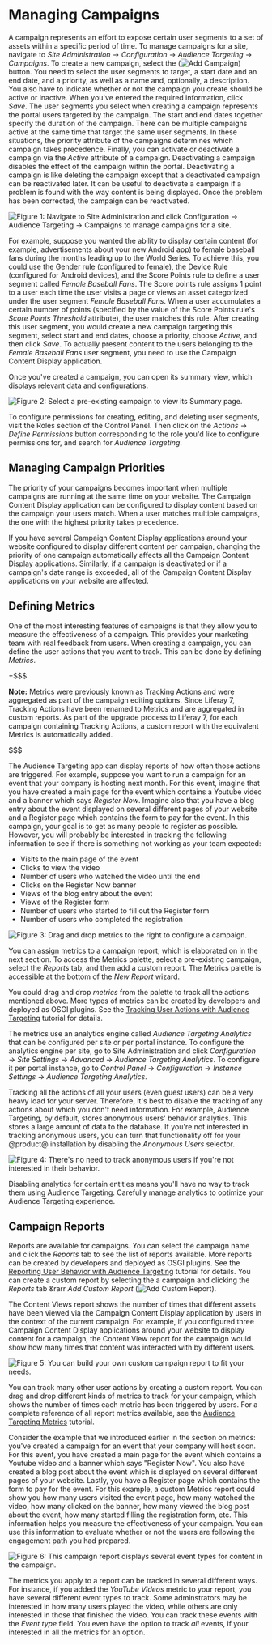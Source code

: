 # Managing Campaigns [](id=managing-campaigns)

A campaign represents an effort to expose certain user segments to a set of
assets within a specific period of time. To manage campaigns for a site,
navigate to *Site Administration* &rarr; *Configuration* &rarr; *Audience
Targeting* &rarr; *Campaigns*. To create a new campaign, select the
(![Add Campaign](../../images-dxp/icon-add.png)) button. You need to select the
user segments to target, a start date and an end date, and a priority, as well as
a name and, optionally, a description. You also have to indicate whether or not
the campaign you create should be active or inactive. When you've entered the
required information, click *Save*. The user segments you select when creating a
campaign represents the portal users targeted by the campaign. The start and end
dates together specify the duration of the campaign. There can be multiple
campaigns active at the same time that target the same user segments. In these
situations, the priority attribute of the campaigns determines which campaign
takes precedence. Finally, you can activate or deactivate a campaign via the
*Active* attribute of a campaign. Deactivating a campaign disables the effect of
the campaign within the portal. Deactivating a campaign is like deleting the
campaign except that a deactivated campaign can be reactivated later. It can be
useful to deactivate a campaign if a problem is found with the way content is
being displayed. Once the problem has been corrected, the campaign can be
reactivated.

![Figure 1: Navigate to Site Administration and click *Configuration* &rarr; *Audience Targeting* &rarr; *Campaigns* to manage campaigns for a site.](../../images-dxp/audience-targeting-user-campaigns.png)

For example, suppose you wanted the ability to display certain content (for
example, advertisements about your new Android app) to female baseball fans
during the months leading up to the World Series. To achieve this, you could use
the Gender rule (configured to female), the Device Rule (configured for Android
devices), and the Score Points rule to define a user segment called *Female
Baseball Fans*. The Score points rule assigns 1 point to a user each time the
user visits a page or views an asset categorized under the user segment *Female
Baseball Fans*. When a user accumulates a certain number of points (specified by
the value of the Score Points rule's *Score Points Threshold* attribute), the
user matches this rule. After creating this user segment, you would create a new
campaign targeting this segment, select start and end dates, choose a priority,
choose *Active*, and then click *Save*. To actually present content to the users
belonging to the *Female Baseball Fans* user segment, you need to use the
Campaign Content Display application.

Once you've created a campaign, you can open its summary view, which displays
relevant data and configurations.

![Figure 2: Select a pre-existing campaign to view its Summary page.](../../images-dxp/campaign-summary.png)

To configure permissions for creating, editing, and deleting user segments,
visit the Roles section of the Control Panel. Then click on the *Actions* &rarr;
*Define Permissions* button corresponding to the role you'd like to configure
permissions for, and search for *Audience Targeting*.

## Managing Campaign Priorities [](id=managing-campaign-priorities)

The priority of your campaigns becomes important when multiple campaigns are
running at the same time on your website. The Campaign Content Display
application can be configured to display content based on the campaign your
users match. When a user matches multiple campaigns, the one with the highest
priority takes precedence. 
 
If you have several Campaign Content Display applications around your website
configured to display different content per campaign, changing the priority of
one campaign automatically affects all the Campaign Content Display
applications. Similarly, if a campaign is deactivated or if a campaign's date
range is exceeded, all of the Campaign Content Display applications on your
website are affected.

## Defining Metrics [](id=defining-metrics)

One of the most interesting features of campaigns is that they allow you to
measure the effectiveness of a campaign. This provides your marketing team with
real feedback from users. When creating a campaign, you can define the user
actions that you want to track. This can be done by defining *Metrics*.

+$$$

**Note:** Metrics were previously known as Tracking Actions and were aggregated
as part of the campaign editing options. Since Liferay 7, Tracking Actions have
been renamed to Metrics and are aggregated in custom reports. As part of the
upgrade process to Liferay 7, for each campaign containing Tracking Actions, a
custom report with the equivalent Metrics is automatically added.

$$$

The Audience Targeting app can display reports of how often those actions are
triggered. For example, suppose you want to run a campaign for an event that
your company is hosting next month. For this event, imagine that you have
created a main page for the event which contains a Youtube video and a banner
which says *Register Now*. Imagine also that you have a blog entry about the
event displayed on several different pages of your website and a Register page
which contains the form to pay for the event. In this campaign, your goal is to
get as many people to register as possible. However, you will probably be
interested in tracking the following information to see if there is something
not working as your team expected:

 - Visits to the main page of the event
 - Clicks to view the video
 - Number of users who watched the video until the end
 - Clicks on the Register Now banner
 - Views of the blog entry about the event
 - Views of the Register form
 - Number of users who started to fill out the Register form
 - Number of users who completed the registration

![Figure 3: Drag and drop metrics to the right to configure a campaign.](../../images-dxp/audience-targeting-metrics.png)

You can assign metrics to a campaign report, which is elaborated on in the next
section. To access the Metrics palette, select a pre-existing campaign, select
the *Reports* tab, and then add a custom report. The Metrics palette is
accessible at the bottom of the *New Report* wizard.

You could drag and drop *metrics* from the palette to track all the actions
mentioned above. More types of metrics can be created by developers and deployed
as OSGI plugins. See the
[Tracking User Actions with Audience Targeting](/develop/tutorials/-/knowledge_base/6-2/tracking-user-actions-with-audience-targeting)
tutorial for details.

The metrics use an analytics engine called *Audience Targeting Analytics* that
can be configured per site or per portal instance. To configure the analytics
engine per site, go to Site Administration and click *Configuration* &rarr;
*Site Settings* &rarr; *Advanced* &rarr; *Audience Targeting Analytics*. To
configure it per portal instance, go to *Control Panel* &rarr; *Configuration*
&rarr; *Instance Settings* &rarr; *Audience Targeting Analytics*.

Tracking all the actions of all your users (even guest users) can be a very
heavy load for your server. Therefore, it's best to disable the tracking of any
actions about which you don't need information. For example, Audience Targeting,
by default, stores anonymous users' behavior analytics. This stores a large
amount of data to the database. If you're not interested in tracking anonymous
users, you can turn that functionality off for your @product@ installation by
disabling the *Anonymous Users* selector.

![Figure 4: There's no need to track anonymous users if you're not interested in their behavior.](../../images-dxp/anonymous-users-analytics.png)

Disabling analytics for certain entities means you'll have no way to track them
using Audience Targeting. Carefully manage analytics to optimize your Audience
Targeting experience.

## Campaign Reports [](id=campaign-reports)

Reports are available for campaigns. You can select the campaign name and click
the *Reports* tab to see the list of reports available. More reports can be
created by developers and deployed as OSGI plugins. See the
[Reporting User Behavior with Audience Targeting](/develop/tutorials/-/knowledge_base/6-2/reporting-user-behavior-with-audience-targeting)
tutorial for details. You can create a custom report by selecting the a campaign
and clicking the *Reports* tab &rarr *Add Custom Report*
(![Add Custom Report](../../images-dxp/icon-add.png)).

The Content Views report shows the number of times that different assets have
been viewed via the Campaign Content Display application by users in the context
of the current campaign. For example, if you configured three Campaign Content
Display applications around your website to display content for a campaign, the
Content View report for the campaign would show how many times that content was
interacted with by different users.

![Figure 5: You can build your own custom campaign report to fit your needs.](../../images-dxp/audience-targeting-report-builder.png)

You can track many other user actions by creating a custom report. You can drag
and drop different kinds of metrics to track for your campaign, which shows the
number of times each metric has been triggered by users. For a complete
reference of all report metrics available, see the
[Audience Targeting Metrics](/develop/tutorials/-/knowledge_base/7-0/audience-targeting-metrics)
tutorial.

Consider the example that we introduced earlier in the section on metrics:
you've created a campaign for an event that your company will host soon. For
this event, you have created a main page for the event which contains a Youtube
video and a banner which says "Register Now". You also have created a blog post
about the event which is displayed on several different pages of your website.
Lastly, you have a Register page which contains the form to pay for the event.
For this example, a custom Metrics report could show you how many users visited
the event page, how many watched the video, how many clicked on the banner, how
many viewed the blog post about the event, how many started filling the
registration form, etc. This information helps you measure the effectiveness of
your campaign. You can use this information to evaluate whether or not the users
are following the engagement path you had prepared.

![Figure 6: This campaign report displays several event types for content in the campaign.](../../images-dxp/audience-targeting-campaign-report.png)

The metrics you apply to a report can be tracked in several different ways. For
instance, if you added the *YouTube Videos* metric to your report, you have
several different event types to track. Some adminstrators may be interested in
how many users played the video, while others are only interested in those that
finished the video. You can track these events with the *Event type* field. You
even have the option to track *all* events, if your interested in all the
metrics for an option.
